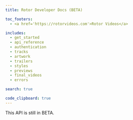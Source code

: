 ```yaml
---
title: Rotor Developer Docs (BETA)

toc_footers:
  - <a href='https://rotorvideos.com'>Rotor Videos</a>

includes:
  - get_started
  - api_reference
  - authentication
  - tracks
  - artwork
  - trailers
  - styles
  - previews
  - final_videos
  - errors

search: true

code_clipboard: true
---
```

<aside class="warning">This API is still in BETA.</aside>
